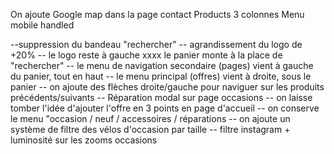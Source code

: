 On ajoute Google map dans la page contact
Products 3 colonnes
Menu mobile handled

--suppression du bandeau "rechercher"
-- agrandissement du logo de +20%
-- le logo reste à gauche
xxxx  le panier monte à la place de "rechercher"
-- le menu de navigation secondaire (pages) vient à gauche du panier, tout en haut
-- le menu principal (offres) vient à droite, sous le panier
-- on ajoute des flèches droite/gauche pour naviguer sur les produits précédents/suivants
-- Réparation modal sur page occasions
-- on laisse tomber l'idée d'ajouter l'offre en 3 points en page d'accueil
-- on conserve le menu "occasion / neuf / accessoires / réparations
-- on ajoute un système de filtre des vélos d'occasion par taille
-- filtre instagram + luminosité sur les zooms occasions

